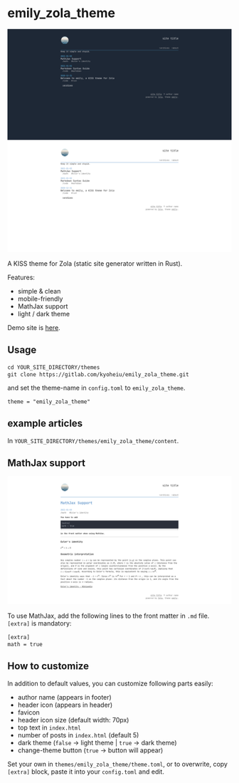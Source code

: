 # emily_zola_theme

![screenshot03](static/images/ss03.png)
![screenshot01](static/images/ss01.png)


A KISS theme for Zola (static site generator written in Rust). 

Features:
- simple & clean
- mobile-friendly
- MathJax support
- light / dark theme

Demo site is [here](https://emily-zola-theme.netlify.app/).

## Usage

```
cd YOUR_SITE_DIRECTORY/themes
git clone https://gitlab.com/kyoheiu/emily_zola_theme.git
```

and set the theme-name in `config.toml` to `emily_zola_theme`.

```
theme = "emily_zola_theme"
```

## example articles

In `YOUR_SITE_DIRECTORY/themes/emily_zola_theme/content`.

## MathJax support

![screenshot02](static/images/ss02.png)

To use MathJax, add the following lines to the front matter in `.md` file. `[extra]` is mandatory:

```
[extra]
math = true
```

## How to customize
In addition to default values, you can customize following parts easily:

- author name (appears in footer)
- header icon (appears in header)
- favicon
- header icon size (default width: 70px)
- top text in `index.html`
- number of posts in `index.html` (default 5)
- dark theme (`false` -> light theme | `true` -> dark theme)
- change-theme button (`true` -> button will appear)

Set your own in `themes/emily_zola_theme/theme.toml`, or to overwrite, copy `[extra]` block, paste it into your `config.toml` and edit.
